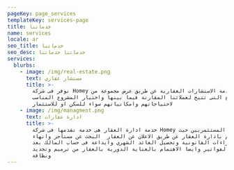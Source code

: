 ```yaml
---
pageKey: page_services
templateKey: services-page
title: خدماتنا
name: services
locale: ar
seo_title: خدماتنا
seo_desc: خدماتنا خدماتنا
services:
  blurbs:
    - image: /img/real-estate.png
      text: مستشار عقاري
      title: >-
        نوفر فى شركة Homey خدمة الاستشارات العقارية عن طريق عرض مجموعة من
        المشاريع التى تتيح لعملائنا المقارنة فيما بينها واختيار المشروع المناسب
        لاحتياجاتهم وامكانياتهم سواء للسكن او للاستثمار
    - image: /img/managment.png
      text: ادارة عقارات
      title: >-
        خدمة ادارة العقار هى خدمة نقدمها فى شركة Homey لعملائنا المستثمريين حيث
        نقوم بادارة العقار عن طريق الاعلان عن العقار  البحث عن مستأجر وانهاء
        كافة الاجراءات القانونية وتحصيل العائد الشهري وايداعة فى حساب المالك بعد
        دفع الفواتير وايضا الاهتمام بالعناية الدورية بالعقار من ترميم وتجديد
        ونظافة
---
```



